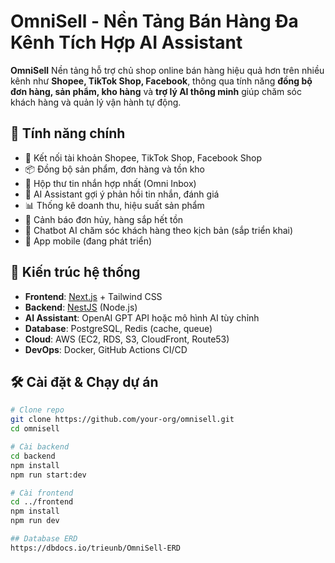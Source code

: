 # OmniSell - Nền Tảng Bán Hàng Đa Kênh Tích Hợp AI Assistant

**OmniSell** Nền tảng hỗ trợ chủ shop online bán hàng hiệu quả hơn trên nhiều kênh như **Shopee, TikTok Shop, Facebook**, thông qua tính năng **đồng bộ đơn hàng, sản phẩm, kho hàng** và **trợ lý AI thông minh** giúp chăm sóc khách hàng và quản lý vận hành tự động.

## 🚀 Tính năng chính

- 🔗 Kết nối tài khoản Shopee, TikTok Shop, Facebook Shop
- 📦 Đồng bộ sản phẩm, đơn hàng và tồn kho
- 💬 Hộp thư tin nhắn hợp nhất (Omni Inbox)
- 🤖 AI Assistant gợi ý phản hồi tin nhắn, đánh giá
- 📊 Thống kê doanh thu, hiệu suất sản phẩm
- 🔔 Cảnh báo đơn hủy, hàng sắp hết tồn
- 🧠 Chatbot AI chăm sóc khách hàng theo kịch bản (sắp triển khai)
- 📱 App mobile (đang phát triển)

## 🧩 Kiến trúc hệ thống

- **Frontend**: [Next.js](https://nextjs.org/) + Tailwind CSS
- **Backend**: [NestJS](https://nestjs.com/) (Node.js)
- **AI Assistant**: OpenAI GPT API hoặc mô hình AI tùy chỉnh
- **Database**: PostgreSQL, Redis (cache, queue)
- **Cloud**: AWS (EC2, RDS, S3, CloudFront, Route53)
- **DevOps**: Docker, GitHub Actions CI/CD

## 🛠️ Cài đặt & Chạy dự án

```bash
# Clone repo
git clone https://github.com/your-org/omnisell.git
cd omnisell

# Cài backend
cd backend
npm install
npm run start:dev

# Cài frontend
cd ../frontend
npm install
npm run dev

## Database ERD
https://dbdocs.io/trieunb/OmniSell-ERD